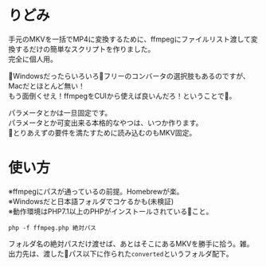 # りどみ
手元のMKVを一括でMP4に変換するために、ffmpegにファイルリスト渡して変換するだけの簡単なスクリプトを作りました。  
完全に個人用。  

Windowsだったらいろいろフリーのコンバータの選択肢もあるのですが、Macだとほとんど無い！  
もう面倒くせえ！ffmpegをCUIから使えば良いんだろ！ということで。  

パラメータとかは一旦固定です。  
パラメータとか可変出来る本格的なやつは、いつか作ります。  
とりあえずの要件を満たすために読み込むのもMKV固定。  

# 使い方

※ffmpegにパスが通っているの前提。Homebrewが楽。  
※Windowsだと日本語フォルダでコケるかも(未検証)  
※動作環境はPHP7.1以上のPHPがインストールされていること。

```
php -f ffmpeg.php 絶対パス
```

フォルダ名の絶対パスだけ渡せば、あとはそこにあるMKVを勝手に拾う。雑。  
出力先は、渡したパス以下に作られた`converted`というフォルダ配下。
